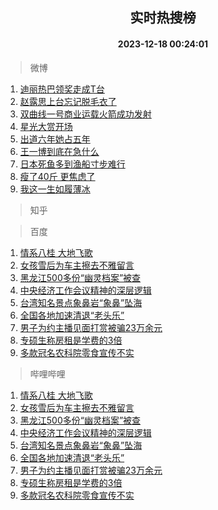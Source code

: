 <div align="center"><h2>实时热搜榜</h2><h4>2023-12-18 00:24:01</h4></div>

> 微博  

1. [迪丽热巴领奖走成T台](https://s.weibo.com/weibo?q=%E8%BF%AA%E4%B8%BD%E7%83%AD%E5%B7%B4%E9%A2%86%E5%A5%96%E8%B5%B0%E6%88%90T%E5%8F%B0&t=31&band_rank=1&Refer=top)<br />
2. [赵露思上台忘记脱毛衣了](https://s.weibo.com/weibo?q=%E8%B5%B5%E9%9C%B2%E6%80%9D%E4%B8%8A%E5%8F%B0%E5%BF%98%E8%AE%B0%E8%84%B1%E6%AF%9B%E8%A1%A3%E4%BA%86&t=31&band_rank=2&Refer=top)<br />
3. [双曲线一号商业运载火箭成功发射](https://s.weibo.com/weibo?q=%23%E5%8F%8C%E6%9B%B2%E7%BA%BF%E4%B8%80%E5%8F%B7%E5%95%86%E4%B8%9A%E8%BF%90%E8%BD%BD%E7%81%AB%E7%AE%AD%E6%88%90%E5%8A%9F%E5%8F%91%E5%B0%84%23&t=31&band_rank=3&Refer=top)<br />
4. [星光大赏开场](https://s.weibo.com/weibo?q=%E6%98%9F%E5%85%89%E5%A4%A7%E8%B5%8F%E5%BC%80%E5%9C%BA&t=31&band_rank=4&Refer=top)<br />
5. [出道六年她占五年](https://s.weibo.com/weibo?q=%E5%87%BA%E9%81%93%E5%85%AD%E5%B9%B4%E5%A5%B9%E5%8D%A0%E4%BA%94%E5%B9%B4&t=31&band_rank=5&Refer=top)<br />
6. [王一博到底在急什么](https://s.weibo.com/weibo?q=%E7%8E%8B%E4%B8%80%E5%8D%9A%E5%88%B0%E5%BA%95%E5%9C%A8%E6%80%A5%E4%BB%80%E4%B9%88&t=31&band_rank=6&Refer=top)<br />
7. [日本死鱼多到渔船寸步难行](https://s.weibo.com/weibo?q=%23%E6%97%A5%E6%9C%AC%E6%AD%BB%E9%B1%BC%E5%A4%9A%E5%88%B0%E6%B8%94%E8%88%B9%E5%AF%B8%E6%AD%A5%E9%9A%BE%E8%A1%8C%23&t=31&band_rank=7&Refer=top)<br />
8. [瘦了40斤 更焦虑了](https://s.weibo.com/weibo?q=%E7%98%A6%E4%BA%8640%E6%96%A4%20%E6%9B%B4%E7%84%A6%E8%99%91%E4%BA%86&t=31&band_rank=8&Refer=top)<br />
9. [我这一生如履薄冰](https://s.weibo.com/weibo?q=%E6%88%91%E8%BF%99%E4%B8%80%E7%94%9F%E5%A6%82%E5%B1%A5%E8%96%84%E5%86%B0&t=31&band_rank=9&Refer=top)<br />

> 知乎  


> 百度  

1. [情系八桂 大地飞歌](https://www.baidu.com/s?wd=%E6%83%85%E7%B3%BB%E5%85%AB%E6%A1%82+%E5%A4%A7%E5%9C%B0%E9%A3%9E%E6%AD%8C&sa=fyb_news&rsv_dl=fyb_news)<br />
2. [女孩雪后为车主擦去不雅留言](https://www.baidu.com/s?wd=%E5%A5%B3%E5%AD%A9%E9%9B%AA%E5%90%8E%E4%B8%BA%E8%BD%A6%E4%B8%BB%E6%93%A6%E5%8E%BB%E4%B8%8D%E9%9B%85%E7%95%99%E8%A8%80&sa=fyb_news&rsv_dl=fyb_news)<br />
3. [黑龙江500多份“幽灵档案”被查](https://www.baidu.com/s?wd=%E9%BB%91%E9%BE%99%E6%B1%9F500%E5%A4%9A%E4%BB%BD%E2%80%9C%E5%B9%BD%E7%81%B5%E6%A1%A3%E6%A1%88%E2%80%9D%E8%A2%AB%E6%9F%A5&sa=fyb_news&rsv_dl=fyb_news)<br />
4. [中央经济工作会议精神的深层逻辑](https://www.baidu.com/s?wd=%E4%B8%AD%E5%A4%AE%E7%BB%8F%E6%B5%8E%E5%B7%A5%E4%BD%9C%E4%BC%9A%E8%AE%AE%E7%B2%BE%E7%A5%9E%E7%9A%84%E6%B7%B1%E5%B1%82%E9%80%BB%E8%BE%91&sa=fyb_news&rsv_dl=fyb_news)<br />
5. [台湾知名景点象鼻岩“象鼻”坠海](https://www.baidu.com/s?wd=%E5%8F%B0%E6%B9%BE%E7%9F%A5%E5%90%8D%E6%99%AF%E7%82%B9%E8%B1%A1%E9%BC%BB%E5%B2%A9%E2%80%9C%E8%B1%A1%E9%BC%BB%E2%80%9D%E5%9D%A0%E6%B5%B7&sa=fyb_news&rsv_dl=fyb_news)<br />
6. [全国各地加速清退“老头乐”](https://www.baidu.com/s?wd=%E5%85%A8%E5%9B%BD%E5%90%84%E5%9C%B0%E5%8A%A0%E9%80%9F%E6%B8%85%E9%80%80%E2%80%9C%E8%80%81%E5%A4%B4%E4%B9%90%E2%80%9D&sa=fyb_news&rsv_dl=fyb_news)<br />
7. [男子为约主播见面打赏被骗23万余元](https://www.baidu.com/s?wd=%E7%94%B7%E5%AD%90%E4%B8%BA%E7%BA%A6%E4%B8%BB%E6%92%AD%E8%A7%81%E9%9D%A2%E6%89%93%E8%B5%8F%E8%A2%AB%E9%AA%9723%E4%B8%87%E4%BD%99%E5%85%83&sa=fyb_news&rsv_dl=fyb_news)<br />
8. [专硕生称房租是学费的3倍](https://www.baidu.com/s?wd=%E4%B8%93%E7%A1%95%E7%94%9F%E7%A7%B0%E6%88%BF%E7%A7%9F%E6%98%AF%E5%AD%A6%E8%B4%B9%E7%9A%843%E5%80%8D&sa=fyb_news&rsv_dl=fyb_news)<br />
9. [多款冠名农科院零食宣传不实](https://www.baidu.com/s?wd=%E5%A4%9A%E6%AC%BE%E5%86%A0%E5%90%8D%E5%86%9C%E7%A7%91%E9%99%A2%E9%9B%B6%E9%A3%9F%E5%AE%A3%E4%BC%A0%E4%B8%8D%E5%AE%9E&sa=fyb_news&rsv_dl=fyb_news)<br />

> 哔哩哔哩  

1. [情系八桂 大地飞歌](https://www.baidu.com/s?wd=%E6%83%85%E7%B3%BB%E5%85%AB%E6%A1%82+%E5%A4%A7%E5%9C%B0%E9%A3%9E%E6%AD%8C&sa=fyb_news&rsv_dl=fyb_news)<br />
2. [女孩雪后为车主擦去不雅留言](https://www.baidu.com/s?wd=%E5%A5%B3%E5%AD%A9%E9%9B%AA%E5%90%8E%E4%B8%BA%E8%BD%A6%E4%B8%BB%E6%93%A6%E5%8E%BB%E4%B8%8D%E9%9B%85%E7%95%99%E8%A8%80&sa=fyb_news&rsv_dl=fyb_news)<br />
3. [黑龙江500多份“幽灵档案”被查](https://www.baidu.com/s?wd=%E9%BB%91%E9%BE%99%E6%B1%9F500%E5%A4%9A%E4%BB%BD%E2%80%9C%E5%B9%BD%E7%81%B5%E6%A1%A3%E6%A1%88%E2%80%9D%E8%A2%AB%E6%9F%A5&sa=fyb_news&rsv_dl=fyb_news)<br />
4. [中央经济工作会议精神的深层逻辑](https://www.baidu.com/s?wd=%E4%B8%AD%E5%A4%AE%E7%BB%8F%E6%B5%8E%E5%B7%A5%E4%BD%9C%E4%BC%9A%E8%AE%AE%E7%B2%BE%E7%A5%9E%E7%9A%84%E6%B7%B1%E5%B1%82%E9%80%BB%E8%BE%91&sa=fyb_news&rsv_dl=fyb_news)<br />
5. [台湾知名景点象鼻岩“象鼻”坠海](https://www.baidu.com/s?wd=%E5%8F%B0%E6%B9%BE%E7%9F%A5%E5%90%8D%E6%99%AF%E7%82%B9%E8%B1%A1%E9%BC%BB%E5%B2%A9%E2%80%9C%E8%B1%A1%E9%BC%BB%E2%80%9D%E5%9D%A0%E6%B5%B7&sa=fyb_news&rsv_dl=fyb_news)<br />
6. [全国各地加速清退“老头乐”](https://www.baidu.com/s?wd=%E5%85%A8%E5%9B%BD%E5%90%84%E5%9C%B0%E5%8A%A0%E9%80%9F%E6%B8%85%E9%80%80%E2%80%9C%E8%80%81%E5%A4%B4%E4%B9%90%E2%80%9D&sa=fyb_news&rsv_dl=fyb_news)<br />
7. [男子为约主播见面打赏被骗23万余元](https://www.baidu.com/s?wd=%E7%94%B7%E5%AD%90%E4%B8%BA%E7%BA%A6%E4%B8%BB%E6%92%AD%E8%A7%81%E9%9D%A2%E6%89%93%E8%B5%8F%E8%A2%AB%E9%AA%9723%E4%B8%87%E4%BD%99%E5%85%83&sa=fyb_news&rsv_dl=fyb_news)<br />
8. [专硕生称房租是学费的3倍](https://www.baidu.com/s?wd=%E4%B8%93%E7%A1%95%E7%94%9F%E7%A7%B0%E6%88%BF%E7%A7%9F%E6%98%AF%E5%AD%A6%E8%B4%B9%E7%9A%843%E5%80%8D&sa=fyb_news&rsv_dl=fyb_news)<br />
9. [多款冠名农科院零食宣传不实](https://www.baidu.com/s?wd=%E5%A4%9A%E6%AC%BE%E5%86%A0%E5%90%8D%E5%86%9C%E7%A7%91%E9%99%A2%E9%9B%B6%E9%A3%9F%E5%AE%A3%E4%BC%A0%E4%B8%8D%E5%AE%9E&sa=fyb_news&rsv_dl=fyb_news)<br />
